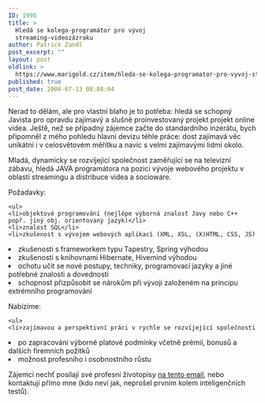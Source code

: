 ```yaml
---
ID: 1995
title: >
  Hledá se kolega-programátor pro vývoj
  streaming-videozázraku
author: Patrick Zandl
post_excerpt: ""
layout: post
oldlink: >
  https://www.marigold.cz/item/hleda-se-kolega-programator-pro-vyvoj-streaming-videozazraku
published: true
post_date: 2006-07-13 08:08:04
---
```

<p>Nerad to dělám, ale pro vlastní blaho je to potřeba: hledá se schopný Javista pro opravdu zajímavý a slušně proinvestovaný projekt projekt online videa. Ještě, než se případný zájemce začte do standardního inzerátu, bych připomněl z mého pohledu hlavní devizu téhle práce: dost zajímavá věc unikátní i v celosvětovém měřítku a navíc s velmi zajímavými lidmi okolo. </p>

<p>Mladá, dynamicky se rozvíjející společnost zaměřující se na televizní zábavu, hledá JAVA programátora na pozici vývoje webového projektu v oblasti streamingu a distribuce videa a socioware.</p>

<p>Požadavky:</p>

	<ul>
	<li>objektové programování (nejlépe výborná znalost Javy nebo C++ popř. jiný obj. orientovaný jazyk)</li>
	<li>znalost SQL</li>
	<li>zkušenost s vývojem webových aplikací (XML, XSL, (X)HTML, CSS, JS)
</li>
	<li>zkušenosti s frameworkem typu Tapestry, Spring výhodou
</li>
	<li>zkušenosti s knihovnami Hibernate, Hivemind výhodou
</li>
	<li>ochotu učit se nové postupy, techniky, programovací jazyky a jiné potřebné znalosti a dovednosti
</li>
	<li>schopnost přizpůsobit se nárokům při vývoji založeném na principu extrémního programování
</li>
	</ul>
<p>Nabízíme:</p>

	<ul>
	<li>zajímavou a perspektivní práci v rychle se rozvíjející společnosti
 </li>
	<li>po zapracování výborné platové podmínky včetně prémií, bonusů a dalších firemních požitků
</li>
	<li>možnost profesního i osobnostního růstu</li>
	</ul>
<p>Zájemci nechť posílají své profesní životopisy <a href="mailto:job1@global-inspiration.cz">na tento email</a>, nebo kontaktují přímo mne (kdo neví jak, neprošel prvním kolem inteligenčních testů).
</p>
